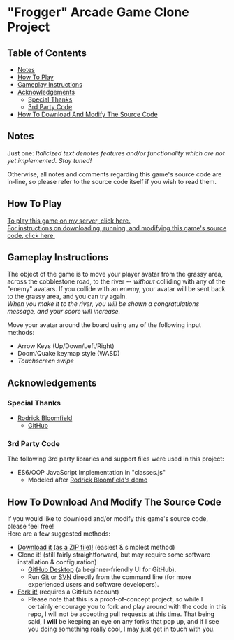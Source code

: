 # "Frogger" Arcade Game Clone Project

## Table of Contents
* [Notes](#notes)
* [How To Play](#how-to-play)
* [Gameplay Instructions](#gameplay-instructions)
* [Acknowledgements](#acknowledgements)
  * [Special Thanks](#special-thanks)
  * [3rd Party Code](#3rd-party-code)
* [How To Download And Modify The Source Code](#how-to-download-and-modify-the-source-code)

## Notes
Just one: _Italicized text denotes features and/or functionality which are not yet implemented. Stay tuned!_  

Otherwise, all notes and comments regarding this game's source code are in-line, so please refer to the source code itself if you wish to read them.

## How To Play
[To play this game on my server, click here.](https://jamesdbartlett.github.io/arcade-game/)  
[For instructions on downloading, running, and modifying this game's source code, click here.](#how-to-download-and-modify-the-source-code)

## Gameplay Instructions
The object of the game is to move your player avatar from the grassy area, across the cobblestone road, to the river -- *without* colliding with any of the "enemy" avatars. If you collide with an enemy, your avatar will be sent back to the grassy area, and you can try again.  
_When you make it to the river, you will be shown a congratulations message, and your score will increase._

Move your avatar around the board using any of the following input methods:
* Arrow Keys (Up/Down/Left/Right)
* Doom/Quake keymap style (WASD)
* _Touchscreen swipe_

## Acknowledgements

### Special Thanks
* [Rodrick Bloomfield](https://www.linkedin.com/in/rodrick-bloomfield-95a82793/)
  * [GitHub](https://github.com/bloom305)

### 3rd Party Code
The following 3rd party libraries and support files were used in this project:
* ES6/OOP JavaScript Implementation in "classes.js"
  * Modeled after [Rodrick Bloomfield's demo](https://zoom.us/recording/play/aulotDlzKFegQFIJTaTzKgWvNkVsYtlwO454vL1UPE1Cm6lOUBQCtfVurPOIAGAS?startTime=1529542978000)

## How To Download And Modify The Source Code
If you would like to download and/or modify this game's source code, please feel free!  
Here are a few suggested methods:
* [Download it (as a ZIP file)!](https://github.com/JamesDBartlett/arcade-game/archive/master.zip) (easiest & simplest method)
* Clone it! (still fairly straightforward, but may require some software installation & configuration)
  * [GitHub Desktop](https://desktop.github.com/) (a beginner-friendly UI for GitHub).
  * Run [Git](https://help.github.com/articles/cloning-a-repository/) or [SVN](https://help.github.com/articles/support-for-subversion-clients/) directly from the command line (for more experienced users and software developers).
* [Fork it!](https://github.com/JamesDBartlett/arcade-game/fork/) (requires a GitHub account)
  * Please note that this is a proof-of-concept project, so while I certainly encourage you to fork and play around with the code in this repo, I will not be accepting pull requests at this time. That being said, I **will** be keeping an eye on any forks that pop up, and if I see you doing something really cool, I may just get in touch with you.
